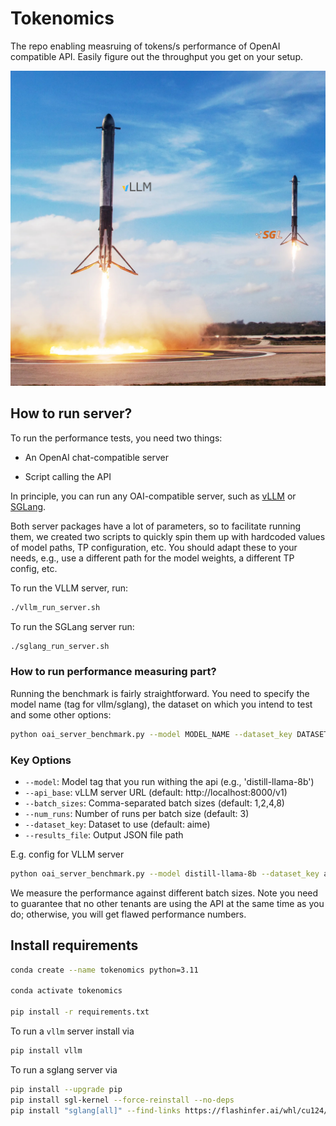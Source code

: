 # Tokenomics

The repo enabling measruing of tokens/s performance of OpenAI compatible API. Easily figure out the throughput you get on your setup. 

![Tokens go brrr](tokens.jpg)

## How to run server?

To run the performance tests, you need two things:

- An OpenAI chat-compatible server

- Script calling the API

In principle, you can run any OAI-compatible server, such as [vLLM](https://docs.vllm.ai/en/latest/serving/openai_compatible_server.html?ref=blog.mozilla.ai) or [SGLang](https://docs.sglang.ai/backend/server_arguments.html). 

Both server packages have a lot of parameters, so to facilitate running them, we created two scripts to quickly spin them up with hardcoded values of model paths, TP configuration, etc. You should adapt these to your needs, e.g., use a different path for the model weights, a different TP config, etc.

To run the VLLM server, run:

```bash
./vllm_run_server.sh
```

To run the SGLang server run:

```bash
./sglang_run_server.sh
```


### How to run performance measuring part?

Running the benchmark is fairly straightforward. You need to specify the model name (tag for vllm/sglang), the dataset on which you intend to test and some other options:

```bash
python oai_server_benchmark.py --model MODEL_NAME --dataset_key DATASET_NAME [OPTIONS]
```

### Key Options
- `--model`: Model tag that you run withing the api (e.g., 'distill-llama-8b')
- `--api_base`: vLLM server URL (default: http://localhost:8000/v1)
- `--batch_sizes`: Comma-separated batch sizes (default: 1,2,4,8)
- `--num_runs`: Number of runs per batch size (default: 3)
- `--dataset_key`: Dataset to use (default: aime)
- `--results_file`: Output JSON file path

E.g. config for VLLM server

```bash
python oai_server_benchmark.py --model distill-llama-8b --dataset_key aime --api_base http://localhost:8000/v1 --batch_sizes 1,2,4,8 --num_runs 3 --max_tokens 100 --temperature 0.5 --description "Deepseek R1 distill 8B TP8 A100s" --results_file my_server_benchmark.json
```

We measure the performance against different batch sizes. Note you need to guarantee that no other tenants are using the API at the same time as you do; otherwise, you will get flawed performance numbers. 

## Install requirements


```bash
conda create --name tokenomics python=3.11

conda activate tokenomics

pip install -r requirements.txt 
```

To run a `vllm` server install via 

```bash
pip install vllm
```

To run a sglang server via

```bash
pip install --upgrade pip
pip install sgl-kernel --force-reinstall --no-deps
pip install "sglang[all]" --find-links https://flashinfer.ai/whl/cu124/torch2.4/flashinfer/
```
